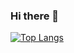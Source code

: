 ### Hi there 👋

[![Top Langs](https://github-readme-stats.vercel.app/api/top-langs/?username=justinvos&layout=donut)](https://github.com/anuraghazra/github-readme-stats)


<!--
**justinvos/justinvos** is a ✨ _special_ ✨ repository because its `README.md` (this file) appears on your GitHub profile.

Here are some ideas to get you started:

- 🔭 I’m currently working on ...
- 🌱 I’m currently learning ...
- 👯 I’m looking to collaborate on ...
- 🤔 I’m looking for help with ...
- 💬 Ask me about ...
- 📫 How to reach me: ...
- 😄 Pronouns: ...
- ⚡ Fun fact: ...
-->

